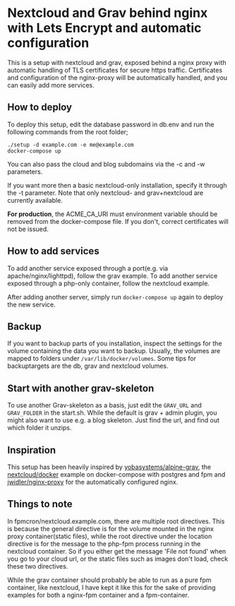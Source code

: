 # Nextcloud and Grav behind nginx with Lets Encrypt and automatic configuration

This is a setup with nextcloud and grav, exposed behind a nginx proxy with automatic handling of TLS certificates for secure https traffic. Certificates and configuration of the nginx-proxy will be automatically handled, and you can easily add more services.

## How to deploy

To deploy this setup, edit the database password in db.env and run the following commands from the root folder;

```[language=bash]
./setup -d example.com -e me@example.com
docker-compose up
```

You can also pass the cloud and blog subdomains via the -c and -w parameters.

If you want more then a basic nextcloud-only installation, specify it through the -t parameter. Note that only nextcloud- and grav+nextcloud are currently available.

**For production**, the ACME_CA_URI must environment variable should be removed from the docker-compose file. If you don't, correct certificates will not be issued.

## How to add services

To add another service exposed through a port(e.g. via apache/nginx/lighttpd), follow the grav example.
To add another service exposed through a php-only container, follow the nextcloud example.

After adding another server, simply run `docker-compose up` again to deploy the new service.

## Backup

If you want to backup parts of you installation, inspect the settings for the volume containing the data you want to backup. Usually, the volumes are mapped to folders under `/var/lib/docker/volumes`. Some tips for backuptargets are the db, grav and nextcloud volumes.

## Start with another grav-skeleton

To use another Grav-skeleton as a basis, just edit the `GRAV_URL` and `GRAV_FOLDER` in the start.sh. While the default is grav + admin plugin, you might also want to use e.g. a blog skeleton. Just find the url, and find out which folder it unzips.

## Inspiration

This setup has been heavily inspired by [yobasystems/alpine-grav](https://github.com/yobasystems/alpine-grav), the [nextcloud/docker](https://github.com/nextcloud/docker) example on docker-compose with postgres and fpm and [jwidler/nginx-proxy](https://github.com/jwilder/nginx-proxy) for the automatically configured nginx.

## Things to note

In fpmcron/nextcloud.example.com, there are multiple root directives. This is because the general directive is for the volume mounted in the nginx proxy container(static files), while the root directive under the location directive is for the message to the php-fpm process running in the nextcloud container. So if you either get the message 'File not found' when you go to your cloud url, or the static files such as images don't load, check these two directives.

While the grav container should probably be able to run as a pure fpm container, like nextcloud, I have kept it like this for the sake of providing examples for both a nginx-fpm container and a fpm-container.

